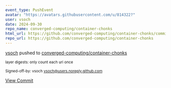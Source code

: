 ```yaml
---
event_type: PushEvent
avatar: "https://avatars.githubusercontent.com/u/814322?"
user: vsoch
date: 2024-09-30
repo_name: converged-computing/container-chonks
html_url: https://github.com/converged-computing/container-chonks/commit/42394d82894afd8206ca043812e8576c8969deec
repo_url: https://github.com/converged-computing/container-chonks
---
```


<a href='https://github.com/vsoch' target='_blank'>vsoch</a> pushed to <a href='https://github.com/converged-computing/container-chonks' target='_blank'>converged-computing/container-chonks</a>

<small>layer digests: only count each uri once

Signed-off-by: vsoch <vsoch@users.noreply.github.com></small>

<a href='https://github.com/converged-computing/container-chonks/commit/42394d82894afd8206ca043812e8576c8969deec' target='_blank'>View Commit</a>